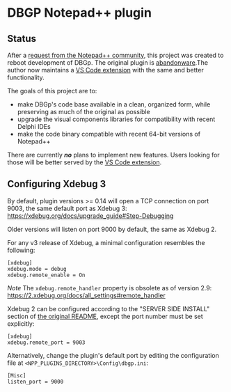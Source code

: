 DBGP Notepad++ plugin
=====================

Status
------

After a [request from the Notepad++ community][0], this project was created to reboot development of DBGp.
The original plugin is [abandonware][1].The author now maintains a [VS Code extension][2] with the same and better functionality.

The goals of this project are to:

* make DBGp's code base available in a clean, organized form, while preserving as much of the original as possible
* upgrade the visual components libraries for compatibility with recent Delphi IDEs
* make the code binary compatible with recent 64-bit versions of Notepad++

There are currently __*no*__ plans to implement new features. Users looking for those will be better served by the [VS Code extension][2].

Configuring Xdebug 3
--------------------

By default, plugin versions >= 0.14 will open a TCP connection on port 9003, the same default port as Xdebug 3: https://xdebug.org/docs/upgrade_guide#Step-Debugging

Older versions will listen on port 9000 by default, the same as Xdebug 2.

For any v3 release of Xdebug, a minimal configuration resembles the following:

    [xdebug]
    xdebug.mode = debug
    xdebug.remote_enable = On

*Note*
The `xdebug.remote_handler` property is obsolete as of version 2.9: https://2.xdebug.org/docs/all_settings#remote_handler

Xdebug 2 can be configured according to the "SERVER SIDE INSTALL" section of [the original README][4], except the port number must be set explicitly:

    [xdebug]
    xdebug.remote_port = 9003

Alternatively, change the plugin's default port by editing the configuration file at `<NPP_PLUGINS_DIRECTORY>\Config\dbgp.ini`:

    [Misc]
    listen_port = 9000


[0]: https://github.com/notepad-plus-plus/notepad-plus-plus/issues/11104#issuecomment-1030729901
[1]: https://github.com/zobo/dbgpPlugin/issues/1#issuecomment-770746125
[2]: https://marketplace.visualstudio.com/items?itemName=xdebug.php-debug
[4]: https://bitbucket.org/rdipardo/dbgp/src/default/README.orig.txt
